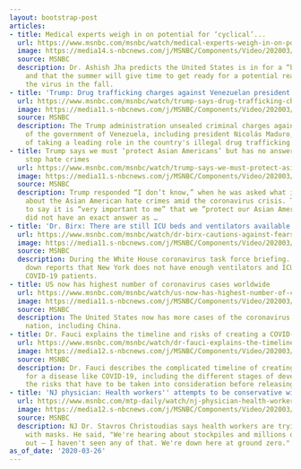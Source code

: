 ```yaml
---
layout: bootstrap-post
articles:
- title: Medical experts weigh in on potential for ‘cyclical’...
  url: https://www.msnbc.com/msnbc/watch/medical-experts-weigh-in-on-potential-for-cyclical-coronavirus-reappearance-81257541841
  image: https://media14.s-nbcnews.com/j/MSNBC/Components/Video/202003/n_7p_ashish_200326_1920x1080.nbcnews-fp-1200-630.jpg
  source: MSNBC
  description: Dr. Ashish Jha predicts the United States is in for a “bumpy ride,”
    and that the summer will give time to get ready for a potential reappearance for
    the virus in the fall.
- title: 'Trump: Drug trafficking charges against Venezuelan president ’sounds appropriate’'
  url: https://www.msnbc.com/msnbc/watch/trump-says-drug-trafficking-charges-against-venezuela-president-maduro-sounds-appropriate-81258565650
  image: https://media11.s-nbcnews.com/j/MSNBC/Components/Video/202003/trump-for-maduro-mpx.nbcnews-fp-1200-630.jpg
  source: MSNBC
  description: The Trump administration unsealed criminal charges against senior officials
    of the government of Venezuela, including president Nicolás Maduro, accusing them
    of taking a leading role in the country's illegal drug trafficking.
- title: Trump says we must ‘protect Asian Americans’ but has no answer on how to
    stop hate crimes
  url: https://www.msnbc.com/msnbc/watch/trump-says-we-must-protect-asian-americans-but-has-no-answer-on-how-to-stop-hate-crimes-81258053569
  image: https://media11.s-nbcnews.com/j/MSNBC/Components/Video/202003/n_msnbc_brk_asian_americans_trump_200326_1920x1080.nbcnews-fp-1200-630.jpg
  source: MSNBC
  description: Trump responded “I don’t know,” when he was asked what is being done
    about the Asian American hate crimes amid the coronavirus crisis. Trump went on
    to say it is “very important to me” that we ”protect our Asian Americans” but
    did not have an exact answer as …
- title: 'Dr. Birx: There are still ICU beds and ventilators available in New York'
  url: https://www.msnbc.com/msnbc/watch/dr-birx-cautions-against-fears-new-york-doesn-t-have-enough-ventilators-for-coronavirus-patients-81256005953
  image: https://media11.s-nbcnews.com/j/MSNBC/Components/Video/202003/n_msnbc_brk_birx_ventilators_200326_1920x1080.nbcnews-fp-1200-630.jpg
  source: MSNBC
  description: During the White House coronavirus task force briefing. Dr. Birx batted
    down reports that New York does not have enough ventilators and ICU beds to treat
    COVID-19 patients.
- title: US now has highest number of coronavirus cases worldwide
  url: https://www.msnbc.com/msnbc/watch/us-now-has-highest-number-of-coronavirus-cases-worldwide-81257541524
  image: https://media11.s-nbcnews.com/j/MSNBC/Components/Video/202003/n_7p_breaker_200326_1920x1080.nbcnews-fp-1200-630.jpg
  source: MSNBC
  description: The United States now has more cases of the coronavirus than any other
    nation, including China.
- title: Dr. Fauci explains the timeline and risks of creating a COVID-19 vaccine
  url: https://www.msnbc.com/msnbc/watch/dr-fauci-explains-the-timeline-and-risks-of-creating-a-covid-19-vaccine-81255493858
  image: https://media12.s-nbcnews.com/j/MSNBC/Components/Video/202003/n_msnbc_brk_fauci_vaccine_200326_1920x1080.nbcnews-fp-1200-630.jpg
  source: MSNBC
  description: Dr. Fauci describes the complicated timeline of creating a vaccine
    for a disease like COVID-19, including the different stages of development and
    the risks that have to be taken into consideration before releasing to the public.
- title: 'NJ physician: Health workers'' attempts to be conservative with...'
  url: https://www.msnbc.com/mtp-daily/watch/nj-physician-health-workers-attempts-to-be-conservative-with-masks-won-t-be-enough-81252933544
  image: https://media12.s-nbcnews.com/j/MSNBC/Components/Video/202003/n_mtpd_clip_christoudiasmasks_200326_1920x1080.nbcnews-fp-1200-630.jpg
  source: MSNBC
  description: NJ Dr. Stavros Christoudias says health workers are trying to be conservative
    with masks. He said, "We're hearing about stockpiles and millions of masks coming
    out — I haven't seen any of that. We're down here at ground zero."
as_of_date: '2020-03-26'
---
```


